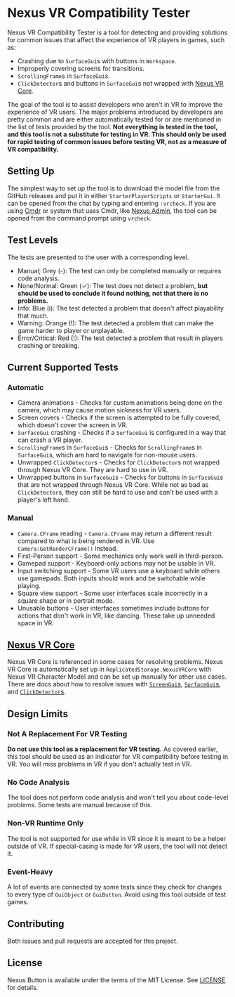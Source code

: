 # Nexus VR Compatibility Tester
Nexus VR Compatibility Tester is a tool for detecting and providing
solutions for common issues that affect the experience of VR players
in games, such as:
* Crashing due to `SurfaceGui`s with buttons in `Workspace`.
* Improperly covering screens for transitions.
* `ScrollingFrame`s in `SurfaceGui`s.
* `ClickDetector`s and buttons in `SurfaceGui`s not wrapped with
  [Nexus VR Core](https://github.com/thenexusAvenger/nexus-vr-core).

The goal of the tool is to assist developers who aren't in VR
to improve the experience of VR users. The major problems introduced
by developers are pretty common and are either automatically tested
for or are mentioned in the list of tests provided by the tool.
**Not everything is tested in the tool, and this tool is not a
substitute for testing in VR. This should only be used for rapid
testing of common issues before testing VR, not as a measure of VR
compatibility.**

## Setting Up
The simplest way to set up the tool is to download the model file
from the GitHub releases and put it in either `StarterPlayerScripts`
or `StarterGui`. It can be opened from the chat by typing and entering
`:vrcheck`. If you are using [Cmdr](https://github.com/evaera/cmdr)
or system that uses Cmdr, like [Nexus Admin](https://github.com/thenexusavenger/nexus-admin),
the tool can be opened from the command prompt using `vrcheck`.

## Test Levels
The tests are presented to the user with a corresponding level.
* Manual; Grey (-): The test can only be completed manually or
  requires code analysis.
* None/Normal: Green (✓): The test does not detect a problem,
  **but should be used to conclude it found nothing, not that
  there is no problems.**
* Info: Blue (i): The test detected a problem that doesn't
  affect playability that much.
* Warning: Orange (!): The test detected a problem that can
  make the game harder to player or unplayable.
* Error/Critical: Red (!): The test detected a problem that
  result in players crashing or breaking.

## Current Supported Tests
### Automatic
* Camera animations - Checks for custom animations being done
  on the camera, which may cause motion sickness for VR users.
* Screen covers - Checks if the screen is attempted to be fully
  covered, which doesn't cover the screen in VR.
* `SurfaceGui` crashing - Checks if a `SurfaceGui` is configured
  in a way that can crash a VR player.
* `ScrollingFrame`s in `SurfaceGui`s - Checks for `ScrollingFrame`s
  in `SurfaceGui`s, which are hard to navigate for non-mouse users.
* Unwrapped `ClickDetector`s - Checks for `ClickDetector`s not
  wrapped through Nexus VR Core. They are hard to use in VR.
* Unwrapped buttons in `SurfaceGui`s - Checks for buttons in
  `SurfaceGui`s that are not wrapped through Nexus VR Core.
  While not as bad as `ClickDetector`s, they can still be hard to
  use and can't be used with a player's left hand.

### Manual
* `Camera.CFrame` reading - `Camera.CFrame` may return a different
  result compared to what is being rendered in VR. Use
  `Camera:GetRenderCFrame()` instead.
* First-Person support - Some mechanics only work well in third-person.
* Gamepad support - Keyboard-only actions may not be usable in VR.
* Input switching support - Some VR users use a keyboard while others
  use gamepads. Both inputs should work and be switchable while playing.
* Square view support - Some user interfaces scale incorrectly in
  a square shape or in portrait mode.
* Unusable buttons - User interfaces sometimes include buttons for
  actions that don't work in VR, like dancing. These take up unneeded
  space in VR.

## [Nexus VR Core](https://github.com/thenexusAvenger/nexus-vr-core)
Nexus VR Core is referenced in some cases for resolving problems.
Nexus VR Core is automatically set up in `ReplicatedStorage.NexusVRCore`
with Nexus VR Character Model and can be set up manually for other
use cases. There are docs about how to resolve issues with
[`ScreenGui`s](https://thenexusavenger.github.io/Nexus-VR-Core/usage/screenguis/),
[`SurfaceGui`s](https://thenexusavenger.github.io/Nexus-VR-Core/usage/surfaceguis/),
and [`ClickDetector`s](https://thenexusavenger.github.io/Nexus-VR-Core/usage/clickdetectors/).

## Design Limits
### Not A Replacement For VR Testing
**Do not use this tool as a replacement for VR testing.**
As covered earlier, this tool should be used as an indicator
for VR compatibility before testing in VR. You will miss
problems in VR if you don't actually test in VR.

### No Code Analysis
The tool does not perform code analysis and won't tell you
about code-level problems. Some tests are manual because of
this.

### Non-VR Runtime Only
The tool is not supported for use while in VR since it is
meant to be a helper outside of VR. If special-casing is
made for VR users, the tool will not detect it.

### Event-Heavy
A lot of events are connected by some tests since they check
for changes to every type of `GuiObject` or `GuiButton`.
Avoid using this tool outside of test games.

## Contributing
Both issues and pull requests are accepted for this project.

## License
Nexus Button is available under the terms of the MIT 
License. See [LICENSE](LICENSE) for details.